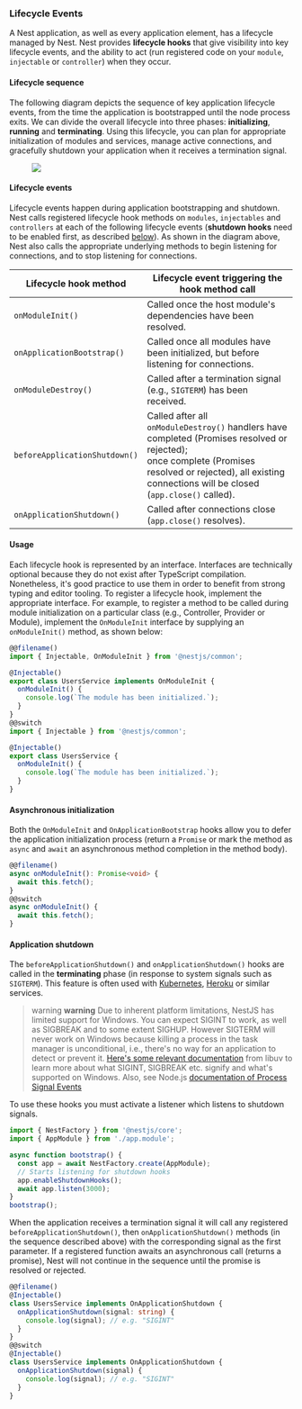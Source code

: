 ### Lifecycle Events

A Nest application, as well as every application element, has a lifecycle managed by Nest. Nest provides **lifecycle hooks** that give visibility into key lifecycle events, and the ability to act (run registered code on your `module`, `injectable` or `controller`) when they occur.

#### Lifecycle sequence

The following diagram depicts the sequence of key application lifecycle events, from the time the application is bootstrapped until the node process exits. We can divide the overall lifecycle into three phases: **initializing**, **running** and **terminating**. Using this lifecycle, you can plan for appropriate initialization of modules and services, manage active connections, and gracefully shutdown your application when it receives a termination signal.

<figure><img src="/assets/lifecycle-events.png" /></figure>

<p style="clear: both;"></p>

#### Lifecycle events

Lifecycle events happen during application bootstrapping and shutdown. Nest calls registered lifecycle hook methods on `modules`, `injectables` and `controllers` at each of the following lifecycle events (**shutdown hooks** need to be enabled first, as described [below](https://docs.nestjs.com/fundamentals/lifecycle-events#application-shutdown)). As shown in the diagram above, Nest also calls the appropriate underlying methods to begin listening for connections, and to stop listening for connections.

| Lifecycle hook method         | Lifecycle event triggering the hook method call                                                                                                                                                                   |
| ----------------------------- | ----------------------------------------------------------------------------------------------------------------------------------------------------------------------------------------------------------------- |
| `onModuleInit()`              | Called once the host module's dependencies have been resolved.                                                                                                                                                    |
| `onApplicationBootstrap()`    | Called once all modules have been initialized, but before listening for connections.                                                                                                                              |
| `onModuleDestroy()`           | Called after a termination signal (e.g., `SIGTERM`) has been received.                                                                                                                                            |
| `beforeApplicationShutdown()` | Called after all `onModuleDestroy()` handlers have completed (Promises resolved or rejected);<br />once complete (Promises resolved or rejected), all existing connections will be closed (`app.close()` called). |
| `onApplicationShutdown()`     | Called after connections close (`app.close()` resolves).                                                                                                                                                          |

#### Usage

Each lifecycle hook is represented by an interface. Interfaces are technically optional because they do not exist after TypeScript compilation. Nonetheless, it's good practice to use them in order to benefit from strong typing and editor tooling. To register a lifecycle hook, implement the appropriate interface. For example, to register a method to be called during module initialization on a particular class (e.g., Controller, Provider or Module), implement the `OnModuleInit` interface by supplying an `onModuleInit()` method, as shown below:

```typescript
@@filename()
import { Injectable, OnModuleInit } from '@nestjs/common';

@Injectable()
export class UsersService implements OnModuleInit {
  onModuleInit() {
    console.log(`The module has been initialized.`);
  }
}
@@switch
import { Injectable } from '@nestjs/common';

@Injectable()
export class UsersService {
  onModuleInit() {
    console.log(`The module has been initialized.`);
  }
}
```

#### Asynchronous initialization

Both the `OnModuleInit` and `OnApplicationBootstrap` hooks allow you to defer the application initialization process (return a `Promise` or mark the method as `async` and `await` an asynchronous method completion in the method body).

```typescript
@@filename()
async onModuleInit(): Promise<void> {
  await this.fetch();
}
@@switch
async onModuleInit() {
  await this.fetch();
}
```

#### Application shutdown

The `beforeApplicationShutdown()` and `onApplicationShutdown()` hooks are called in the **terminating** phase (in response to system signals such as `SIGTERM`). This feature is often used with [Kubernetes](https://kubernetes.io/), [Heroku](https://www.heroku.com/) or similar services.

> warning **warning** Due to inherent platform limitations, NestJS has limited support for Windows. You can expect SIGINT to work, as well as SIGBREAK and to some extent SIGHUP. However SIGTERM will never work on Windows because killing a process in the task manager is unconditional, i.e., there's no way for an application to detect or prevent it. [Here's some relevant documentation](http://docs.libuv.org/en/v1.x/signal.html) from libuv to learn more about what SIGINT, SIGBREAK etc. signify and what's supported on Windows. Also, see Node.js [documentation of Process Signal Events](https://nodejs.org/api/process.html#process_signal_events)

To use these hooks you must activate a listener which listens to shutdown signals.

```typescript
import { NestFactory } from '@nestjs/core';
import { AppModule } from './app.module';

async function bootstrap() {
  const app = await NestFactory.create(AppModule);
  // Starts listening for shutdown hooks
  app.enableShutdownHooks();
  await app.listen(3000);
}
bootstrap();
```

When the application receives a termination signal it will call any registered `beforeApplicationShutdown()`, then `onApplicationShutdown()` methods (in the sequence described above) with the corresponding signal as the first parameter. If a registered function awaits an asynchronous call (returns a promise), Nest will not continue in the sequence until the promise is resolved or rejected.

```typescript
@@filename()
@Injectable()
class UsersService implements OnApplicationShutdown {
  onApplicationShutdown(signal: string) {
    console.log(signal); // e.g. "SIGINT"
  }
}
@@switch
@Injectable()
class UsersService implements OnApplicationShutdown {
  onApplicationShutdown(signal) {
    console.log(signal); // e.g. "SIGINT"
  }
}
```
